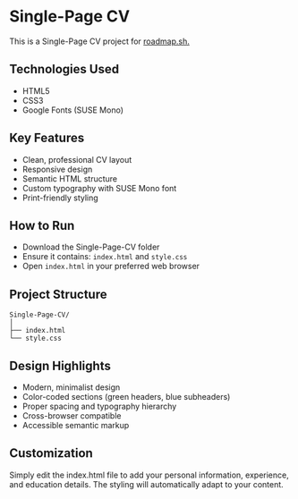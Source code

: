 # Single-Page CV

This is a Single-Page CV project for [roadmap.sh.](https://roadmap.sh/projects/single-page-cv)
## Technologies Used
  - HTML5
  - CSS3
  - Google Fonts (SUSE Mono)
## Key Features
  - Clean, professional CV layout
  - Responsive design
  - Semantic HTML structure
  - Custom typography with SUSE Mono font
  - Print-friendly styling
## How to Run
  - Download the Single-Page-CV folder
  - Ensure it contains: `index.html` and `style.css`
  - Open `index.html` in your preferred web browser
## Project Structure
```
Single-Page-CV/
│
├── index.html
└── style.css
```
## Design Highlights
  - Modern, minimalist design
  - Color-coded sections (green headers, blue subheaders)
  - Proper spacing and typography hierarchy
  - Cross-browser compatible
  - Accessible semantic markup
## Customization

Simply edit the index.html file to add your personal information, experience, and education details. The styling will automatically adapt to your content.
